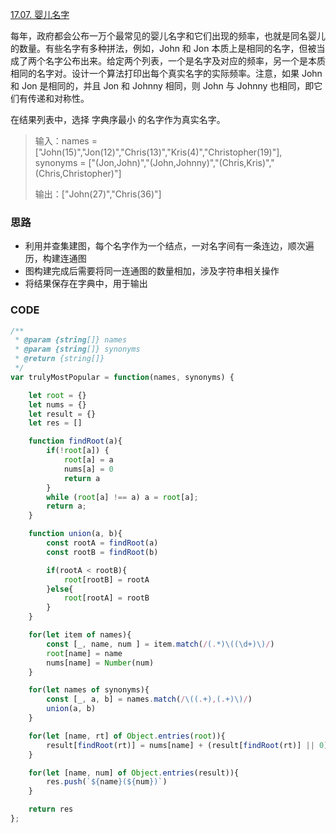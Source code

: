 [17.07. 婴儿名字](https://leetcode-cn.com/problems/baby-names-lcci/)

每年，政府都会公布一万个最常见的婴儿名字和它们出现的频率，也就是同名婴儿的数量。有些名字有多种拼法，例如，John 和 Jon 本质上是相同的名字，但被当成了两个名字公布出来。给定两个列表，一个是名字及对应的频率，另一个是本质相同的名字对。设计一个算法打印出每个真实名字的实际频率。注意，如果 John 和 Jon 是相同的，并且 Jon 和 Johnny 相同，则 John 与 Johnny 也相同，即它们有传递和对称性。

在结果列表中，选择 字典序最小 的名字作为真实名字。

> 输入：names = ["John(15)","Jon(12)","Chris(13)","Kris(4)","Christopher(19)"], synonyms = ["(Jon,John)","(John,Johnny)","(Chris,Kris)","(Chris,Christopher)"]
> 
> 输出：["John(27)","Chris(36)"]

### 思路

- 利用并查集建图，每个名字作为一个结点，一对名字间有一条连边，顺次遍历，构建连通图
- 图构建完成后需要将同一连通图的数量相加，涉及字符串相关操作
- 将结果保存在字典中，用于输出

### CODE
```javascript
/**
 * @param {string[]} names
 * @param {string[]} synonyms
 * @return {string[]}
 */
var trulyMostPopular = function(names, synonyms) {

    let root = {}
    let nums = {}
    let result = {}
    let res = []

    function findRoot(a){
        if(!root[a]) {
            root[a] = a
            nums[a] = 0
            return a
        }
        while (root[a] !== a) a = root[a];
        return a;
    }

    function union(a, b){
        const rootA = findRoot(a)
        const rootB = findRoot(b)

        if(rootA < rootB){
            root[rootB] = rootA
        }else{
            root[rootA] = rootB
        }
    }

    for(let item of names){
        const [_, name, num ] = item.match(/(.*)\((\d+)\)/)
        root[name] = name
        nums[name] = Number(num)
    }

    for(let names of synonyms){
        const [_, a, b] = names.match(/\((.+),(.+)\)/)
        union(a, b)
    }

    for(let [name, rt] of Object.entries(root)){
        result[findRoot(rt)] = nums[name] + (result[findRoot(rt)] || 0)
    }

    for(let [name, num] of Object.entries(result)){
        res.push(`${name}(${num})`)
    }

    return res
};
```